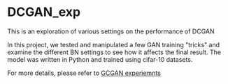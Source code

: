 # DCGAN_exp
This is an exploration of various settings on the performance of DCGAN

In this project, we tested and manipulated a few GAN training "tricks" and examine the different BN settings to see how it affects the final result. The model was written in Python and trained using cifar-10 datasets. 


For more details, please refer to [GCGAN experiemnts](DCGAN_exp_report.pdf)
